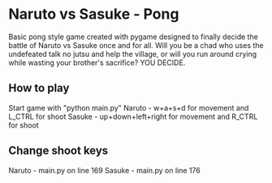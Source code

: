 # Naruto vs Sasuke - Pong
Basic pong style game created with pygame designed to finally decide the battle of Naruto vs Sasuke once and for all. Will you be a chad who uses the undefeated talk no jutsu and help the village, or will you run around crying while wasting your brother's sacrifice? YOU DECIDE.



## How to play
Start game with "python main.py"
Naruto - w+a+s+d for movement and L_CTRL for shoot
Sasuke - up+down+left+right for movement and R_CTRL for shoot


## Change shoot keys
Naruto - main.py on line 169
Sasuke - main.py on line 176

